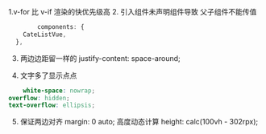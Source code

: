 1.v-for 比 v-if 渲染的快优先级高
2. 引入组件未声明组件导致  父子组件不能传值

```javascript
		components: {
    CateListVue,
  },
```
3.   两边边距留一样的
 justify-content: space-around;
 
4. 文字多了显示点点
```scss
    white-space: nowrap;
overflow: hidden;
text-overflow: ellipsis;
```
5. 保证两边对齐
margin: 0 auto;
高度动态计算
height: calc(100vh - 302rpx);
